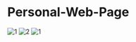 # Personal-Web-Page

![1](https://user-images.githubusercontent.com/36894305/40569955-0f290182-6054-11e8-823e-e85a2aae9074.JPG)
![2](https://user-images.githubusercontent.com/36894305/40569958-115ecbd0-6054-11e8-8570-b171d6022f74.JPG)
![1](https://user-images.githubusercontent.com/36894305/40869882-21a89898-65f1-11e8-9b4c-2bfe15be0dd2.JPG)
